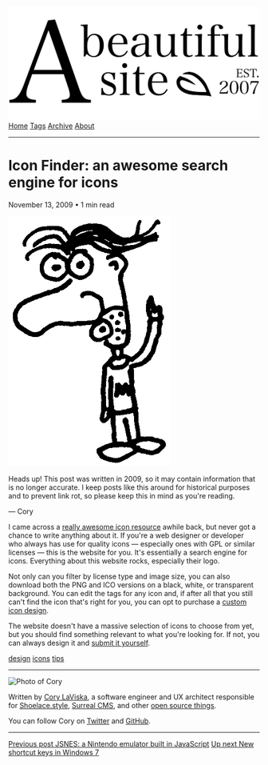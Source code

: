 <a href="../../index.html" class="header-link"><img src="../../images/logos/wordmark.svg" alt="A Beautiful Site" class="wordmark" /></a> <a href="../../index.html" class="nav-item">Home</a> <a href="../../tags/index.html" class="nav-item">Tags</a> <a href="../index.html" class="nav-item">Archive</a> <a href="../../about/index.html" class="nav-item">About</a>

------------------------------------------------------------------------

Icon Finder: an awesome search engine for icons
===============================================

November 13, 2009 • 1 min read

![A drawing of a cartoon man pointing upwards](../../images/artwork/pointer.gif)

Heads up! This post was written in 2009, so it may contain information that is no longer accurate. I keep posts like this around for historical purposes and to prevent link rot, so please keep this in mind as you're reading.

— Cory

I came across a [really awesome icon resource](http://iconfinder.net/) awhile back, but never got a chance to write anything about it. If you're a web designer or developer who always has use for quality icons — especially ones with GPL or similar licenses — this is the website for you. It's essentially a search engine for icons. Everything about this website rocks, especially their logo.

Not only can you filter by license type and image size, you can also download both the PNG and ICO versions on a black, white, or transparent background. You can edit the tags for any icon and, if after all that you still can't find the icon that's right for you, you can opt to purchase a [custom icon design](http://www.iconfinder.net/custom).

The website doesn't have a massive selection of icons to choose from yet, but you should find something relevant to what you're looking for. If not, you can always design it and [submit it yourself](http://www.iconfinder.net/submit).

<a href="../../tags/design/index.html" class="post-tag">design</a> <a href="../../tags/icons/index.html" class="post-tag">icons</a> <a href="../../tags/tips/index.html" class="post-tag">tips</a>

------------------------------------------------------------------------

<img src="http://0.gravatar.com/avatar/bf1b3b95fd5b096a3592247c29667b33?s=512" alt="Photo of Cory" class="avatar avatar-small" />

Written by [Cory LaViska](../../index-4.html), a software engineer and UX architect responsible for [Shoelace.style](https://shoelace.style/), [Surreal CMS](https://www.surrealcms.com/), and other [open source things](https://github.com/claviska).

You can follow Cory on [Twitter](https://twitter.com/bgooonz) and [GitHub](https://github.com/claviska).

------------------------------------------------------------------------

<a href="../jsnes-a-nintendo-emulator-built-in-javascript/index.html" class="post-nav-previous"><span class="small">Previous post</span> JSNES: a Nintendo emulator built in JavaScript</a> <a href="../new-shortcut-keys-in-windows-7/index.html" class="post-nav-next"><span class="small">Up next</span> New shortcut keys in Windows 7</a>
